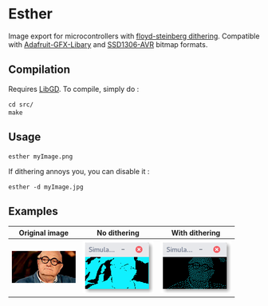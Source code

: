 # Esther

Image export for microcontrollers with [floyd-steinberg dithering](https://en.wikipedia.org/wiki/Floyd–Steinberg_dithering). Compatible with [Adafruit-GFX-Libary](https://github.com/adafruit/Adafruit-GFX-Library) and [SSD1306-AVR](https://github.com/tibounise/SSD1306-AVR) bitmap formats.

## Compilation

Requires [LibGD](http://libgd.github.io). To compile, simply do :

```
cd src/
make
```

## Usage

```
esther myImage.png
```

If dithering annoys you, you can disable it :

```
esther -d myImage.jpg
```

## Examples

**Original image** | **No dithering** | **With dithering**
-------------------|------------------|-------------------
![Original image](img/original.png)|![Non dithered image](img/no-dithering.png)|![Dithered image](img/w-dithering.png)
